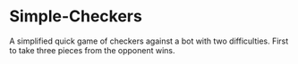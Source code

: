 # Simple-Checkers
A simplified quick game of checkers against a bot with two difficulties.
First to take three pieces from the opponent wins.
